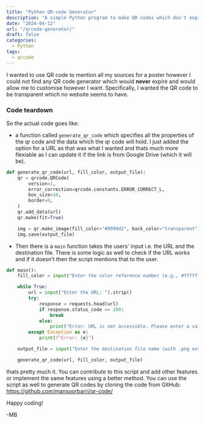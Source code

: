 ```yaml
---
title: "Python QR-code Generator"
description: "A simple Python program to make QR codes which don't expire and can be customised in any way you want"  
date: "2024-04-12"
url: "/qrcode-generator/"
draft: false
categories:
  - Python
tags:
  - qrcode
---
```


I wanted to use QR code to mention all my sources for a poster however I could not find any QR code generator which would **never** expire and would allow me to customise however I want. Specifically, I wanted the QR code to be transparent which no website seems to have. 

### Code teardown 

So the actual code goes like: 

- a function called `generate_qr_code` which specifies all the properties of the qr code and the data which the qr code will hold. I just added the option for a URL as that was what I wanted and thats much more flexiable as I can update it if the link is from Google Drive (which it will be). 

```python 
def generate_qr_code(url, fill_color, output_file):
    qr = qrcode.QRCode(
        version=1,
        error_correction=qrcode.constants.ERROR_CORRECT_L,
        box_size=10,
        border=0,
    )
    qr.add_data(url)
    qr.make(fit=True)

    img = qr.make_image(fill_color="#9999d2", back_color="transparent")
    img.save(output_file)
```

- Then there is a `main` function takes the users' input i.e. the URL and the destination file. There is some logic as well to check if the URL works and if it doesn't then the script mentions that to the user. 

```python 
def main():
    fill_color = input("Enter the color reference number (e.g., #ffffff) for the fill color: ")

    while True:
        url = input("Enter the URL: ").strip()
        try:
            response = requests.head(url)
            if response.status_code == 200:
                break
            else:
                print("Error: URL is not accessible. Please enter a valid URL.")
        except Exception as e:
            print(f"Error: {e}")

    output_file = input("Enter the destination file name (with .png extension): ")

    generate_qr_code(url, fill_color, output_file)
```

thats pretty much it. You can contribute to this script and add other features or implement the same features using a better method. You can use the script as well to generate QR codes by cloning the code from GitHub: https://github.com/mansoorbarri/qr-code/ 

Happy coding!

-MB

